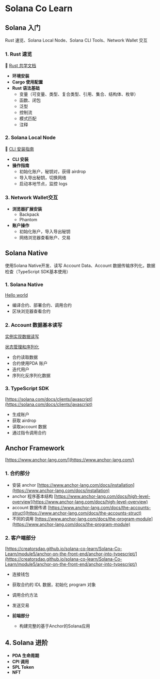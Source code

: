 # Solana Co Learn

## Solana 入门

Rust 速览、Solana Local Node、Solana CLI Tools、Network Wallet 交互

### 1. Rust 速览

🔗 [Rust 共学文档](https://github.com/CreatorsDAO/rust-co-learn/blob/main/rust-co-learn.md)

- **环境安装**
- **Cargo 使用配置**
- **Rust 语法基础**
  - 变量（可变量、类型、复合类型、引用、集合、结构体、枚举）
  - 函数、闭包
  - 泛型
  - 控制流
  - 模式匹配
  - 注释

### 2. Solana Local Node

🔗 [CLI 安装指南](https://solana.com/zh/developers/guides/getstarted/setup-local-development)

- **CLI 安装**
- **操作指南**
  - 初始化账户，秘钥对，获得 airdrop
  - 导入导出秘钥，切换网络
  - 启动本地节点，监控 logs

### 3. Network Wallet交互

- **浏览器扩展安装**
  - Backpack
  - Phantom
- **账户操作**
  - 初始化账户，导入导出秘钥
  - 网络浏览器查看账户、交易

## Solana Native

使用Solana Native开发、读写 Account Data、Account 数据传输序列化，数据检查（TypeScript SDK基本使用）

### 1. Solana Native

[Hello world](https://solana.com/zh/developers/guides/getstarted/local-rust-hello-world)

- 编译合约、部署合约、调用合约
- 区块浏览器查看合约

### 2. Account 数据基本读写

[实例实现数据读写](https://creatorsdao.github.io/solana-co-learn/Solana-Co-Learn/module3/native-solana-development/build-a-movie-review-program/)

[状态管理和序列化](https://creatorsdao.github.io/solana-co-learn/Solana-Co-Learn/module3/native-solana-development/state-management/)

- 合约读取数据
- 合约使用PDA 账户
- 迭代用户
- 序列化反序列化数据

### 3. TypeScript SDK

[https://solana.com/docs/clients/javascript](https://solana.com/docs/clients/javascript)

- 生成账户
- 获取 airdrop
- 读取account 数据
- 通过指令调用合约

## Anchor Framework

[https://www.anchor-lang.com/](https://www.anchor-lang.com/)

### 1. 合约部分

- 安装 anchor [https://www.anchor-lang.com/docs/installation](https://www.anchor-lang.com/docs/installation)
- anchor 程序基本结构 [https://www.anchor-lang.com/docs/high-level-overview](https://www.anchor-lang.com/docs/high-level-overview)
- account 数据传递  [https://www.anchor-lang.com/docs/the-accounts-struct](https://www.anchor-lang.com/docs/the-accounts-struct)
- 不同的调用 [https://www.anchor-lang.com/docs/the-program-module](https://www.anchor-lang.com/docs/the-program-module)

### 2. 客户端部分

[https://creatorsdao.github.io/solana-co-learn/Solana-Co-Learn/module5/anchor-on-the-front-end/anchor-into-typescript/](https://creatorsdao.github.io/solana-co-learn/Solana-Co-Learn/module5/anchor-on-the-front-end/anchor-into-typescript/)

- 连接钱包
- 获取合约的 IDL 数据，初始化 program 对象
- 调用合约方法
- 发送交易

- **前端部分**
  - 构建完整的基于Anchor的Solana应用

## 4. Solana 进阶

- **PDA 生命周期**
- **CPI 调用**
- **SPL Token**
- **NFT**
